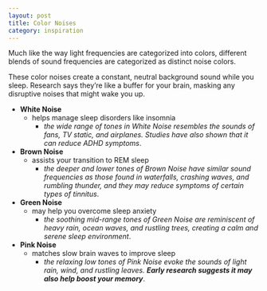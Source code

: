 ```yaml
---
layout: post
title: Color Noises
category: inspiration
---
```


Much like the way light frequencies are categorized into colors, different blends of sound frequencies are categorized as distinct noise colors.

These color noises create a constant, neutral background sound while you sleep. Research says they’re like a buffer for your brain, masking any disruptive noises that might wake you up.

- __White Noise__
  - helps manage sleep disorders like insomnia
    - _the wide range of tones in White Noise resembles the sounds of fans, TV static, and airplanes. Studies have also shown that it can reduce ADHD symptoms_.
- __Brown Noise__
  - assists your transition to REM sleep
    - _the deeper and lower tones of Brown Noise have similar sound frequencies as those found in waterfalls, crashing waves, and rumbling thunder, and they may reduce symptoms of certain types of tinnitus_.
- __Green Noise__
  - may help you overcome sleep anxiety
    - _the soothing mid-range tones of Green Noise are reminiscent of heavy rain, ocean waves, and rustling trees, creating a calm and serene sleep environment_.
- __Pink Noise__
  - matches slow brain waves to improve sleep
    - _the relaxing low tones of Pink Noise evoke the sounds of light rain, wind, and rustling leaves. **Early research suggests it may also help boost your memory**_.

